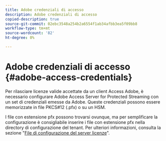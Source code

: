 ```yaml
---
title: Adobe credenziali di accesso
description: Adobe credenziali di accesso
copied-description: true
source-git-commit: 02ebc3548a254b2a6554f1ab34afbb3ea5f09bb8
workflow-type: tm+mt
source-wordcount: '82'
ht-degree: 0%

---
```


# Adobe credenziali di accesso {#adobe-access-credentials}

Per rilasciare licenze valide accettate da un client Access Adobe, è necessario configurare Adobe Access Server for Protected Streaming con un set di credenziali emesse da Adobe. Queste credenziali possono essere memorizzate in file PKCS#12 (.pfx) o su un HSM.

I file con estensione pfx possono trovarsi ovunque, ma per semplificare la configurazione è consigliabile inserire i file con estensione pfx nella directory di configurazione del tenant. Per ulteriori informazioni, consulta la sezione &quot;[File di configurazione del server licenze](../../aaxs-protected-streaming/aaxs-license-server-config-files/aaxs-configuration-directory-structure.md)&quot;.
